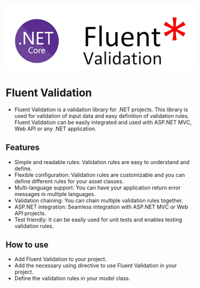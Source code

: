 ![automapper](fluentvalidation.png)
# Fluent Validation
* Fluent Validation is a validation library for .NET projects. This library is used for validation of input data and easy definition of validation rules. Fluent Validation can be easily integrated and used with ASP.NET MVC, Web API or any .NET application.

## Features
* Simple and readable rules: Validation rules are easy to understand and define.
* Flexible configuration: Validation rules are customizable and you can define different rules for your asset classes.
* Multi-language support: You can have your application return error messages in multiple languages.
* Validation chaining: You can chain multiple validation rules together.
* ASP.NET integration: Seamless integration with ASP.NET MVC or Web API projects.
* Test friendly: It can be easily used for unit tests and enables testing validation rules.

## How to use
* Add Fluent Validation to your project.
* Add the necessary using directive to use Fluent Validation in your project.
* Define the validation rules in your model class.
